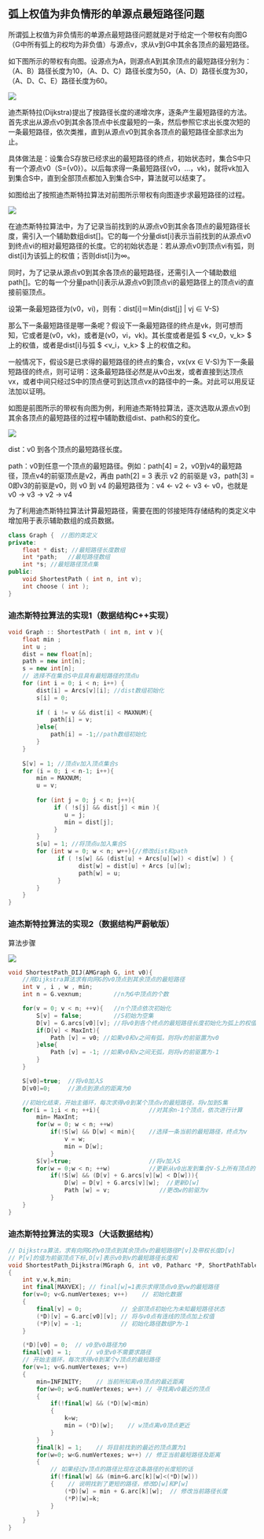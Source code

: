 ## 弧上权值为非负情形的单源点最短路径问题 

所谓弧上权值为非负情形的单源点最短路径问题就是对于给定一个带权有向图G（G中所有弧上的权均为非负值）与源点v，求从v到G中其余各顶点的最短路径。

如下图所示的带权有向图。设源点为A，则源点A到其余顶点的最短路径分别为：（A、B）路径长度为10，（A、D、C）路径长度为50，（A、D）路径长度为30，（A、D、C、E）路径长度为60。

![](img/最短路径.png)

迪杰斯特拉(Dijkstra)提出了按路径长度的递增次序，逐条产生最短路径的方法。首先求出从源点v0到其余各顶点中长度最短的一条，然后参照它求出长度次短的一条最短路径，依次类推，直到从源点v0到其余各顶点的最短路径全部求出为止。

具体做法是：设集合S存放已经求出的最短路径的终点，初始状态时，集合S中只有一个源点v0（S={v0}）。以后每求得一条最短路径(v0，…，vk)，就将vk加入到集合S中，直到全部顶点都加入到集合S中，算法就可以结束了。

如图给出了按照迪杰斯特拉算法对前图所示带权有向图逐步求最短路径的过程。

![](img/最短路径2.png)

在迪杰斯特拉算法中，为了记录当前找到的从源点v0到其余各顶点的最短路径长度，需引入一个辅助数组dist[]。它的每一个分量dist[i]表示当前找到的从源点v0到终点vi的相对最短路径的长度。它的初始状态是：若从源点v0到顶点vi有弧，则dist[i]为该弧上的权值；否则dist[i]为∞。

同时，为了记录从源点v0到其余各顶点的最短路径，还需引入一个辅助数组path[]。它的每一个分量path[i]表示从源点v0到顶点vi的最短路径上的顶点vi的直接前驱顶点。

设第一条最短路径为(v0，vi)，则有：dist[i]＝Min{dist[j] | vj ∈ V-S}

那么下一条最短路径是哪一条呢？假设下一条最短路径的终点是vk，则可想而知，它或者是(v0，vk)，或者是(v0，vi，vk)。其长度或者是弧 $ <v_0，v_k> $ 上的权值，或者是dist[i]与弧 $ <v_i，v_k> $ 上的权值之和。

一般情况下，假设S是已求得的最短路径的终点的集合，vx(vx ∈ V-S)为下一条最短路径的终点，则可证明：这条最短路径必然是从v0出发，或者直接到达顶点vx，或者中间只经过S中的顶点便可到达顶点vx的路径中的一条。对此可以用反证法加以证明。 

如图是前图所示的带权有向图为例，利用迪杰斯特拉算法，逐次选取从源点v0到其余各顶点的最短路径的过程中辅助数组dist、path和S的变化。

![](img/迪杰斯特拉算法.png)

dist：v0 到各个顶点的最短路径长度。

path：v0到任意一个顶点的最短路径。例如：path[4] = 2，v0到v4的最短路径，顶点v4的前驱顶点是v2，再由 path[2] = 3 表示 v2 的前驱是 v3，path[3] = 0即v3的前驱是v0，则 v0 到 v4 的最短路径为：v4 ← v2 ← v3 ← v0，也就是 v0 → v3 → v2 → v4

为了利用迪杰斯特拉算法计算最短路径，需要在图的邻接矩阵存储结构的类定义中增加用于表示辅助数组的成员数据。

```c++
class Graph {  //图的类定义  
private:
    float * dist; //最短路径长度数组
    int *path;	 //最短路径数组
    int *s; //最短路径顶点集	
public:
    void ShortestPath ( int n, int v);
    int choose ( int );
}
```

### 迪杰斯特拉算法的实现1（数据结构C++实现）

```c++
void Graph :: ShortestPath ( int n, int v ){
    float min ; 
    int u ;
    dist = new float[n]; 
  	path = new int[n];
  	s = new int[n]; 
  	// 选择不在集合S中且具有最短路径的顶点u
    for (int i = 0; i < n; i++) {
        dist[i] = Arcs[v][i]; //dist数组初始化
        s[i] = 0;  
      
        if ( i != v && dist[i] < MAXNUM){
          	path[i] = v;
        }else{
          	path[i] = -1;//path数组初始化
        }
    }
        
    S[v] = 1; //顶点v加入顶点集合s
	for (i = 0; i < n-1; i++){
    	min = MAXNUM;  
      	u = v;
    
        for (int j = 0; j < n; j++){
             if ( !s[j] && dist[j] < min ){
             	u = j;  
             	min = dist[j]; 
             }
        }
        s[u] = 1; //将顶点u加入集合S
        for (int w = 0; w < n; w++){//修改dist和path
              if ( !s[w] && (dist[u] + Arcs[u][w]) < dist[w] ) {
              		dist[w] = dist[u] + Arcs [u][w]; 
              		path[w] = u;
              }
        }
  	}
} 
```
### 迪杰斯特拉算法的实现2（数据结构严蔚敏版）

算法步骤

![](img/dijkstra.png)

```c++
void ShortestPath_DIJ(AMGraph G, int v0){ 
    //用Dijkstra算法求有向网G的v0顶点到其余顶点的最短路径 
    int v , i , w , min;
	int n = G.vexnum;         //n为G中顶点的个数 

	for(v = 0; v < n; ++v){   //n个顶点依次初始化 
		S[v] = false;         //S初始为空集 
		D[v] = G.arcs[v0][v]; //将v0到各个终点的最短路径长度初始化为弧上的权值 
		if(D[v] < MaxInt){
          	Path [v] = v0; //如果v0和v之间有弧，则将v的前驱置为v0
		}else{
          	Path [v] = -1; //如果v0和v之间无弧，则将v的前驱置为-1 
		}
	}

	S[v0]=true;  //将v0加入S 
	D[v0]=0;     //源点到源点的距离为0 

	//初始化结束，开始主循环，每次求得v0到某个顶点v的最短路径，将v加到S集
	for(i = 1;i < n; ++i){				//对其余n-1个顶点，依次进行计算 
        min= MaxInt; 
        for(w = 0; w < n; ++w) 
			if(!S[w] && D[w] < min){	//选择一条当前的最短路径，终点为v 
				v = w; 
				min = D[w];
			}      	
		S[v]=true;                   	//将v加入S 
		for(w = 0;w < n; ++w)           //更新从v0出发到集合V-S上所有顶点的最短路径长度 
			if(!S[w] && (D[v] + G.arcs[v][w] < D[w])){ 
				D[w] = D[v] + G.arcs[v][w];  //更新D[w] 
				Path [w] = v;              //更改w的前驱为v 
			}
    }
}
```

### 迪杰斯特拉算法的实现3（大话数据结构）

```c++
// Dijkstra算法，求有向网G的v0顶点到其余顶点v的最短路径P[v]及带权长度D[v]   
// P[v]的值为前驱顶点下标,D[v]表示v0到v的最短路径长度和
void ShortestPath_Dijkstra(MGraph G, int v0, Patharc *P, ShortPathTable *D)
{    
	int v,w,k,min;    
	int final[MAXVEX]; // final[w]=1表示求得顶点v0至vw的最短路径
	for(v=0; v<G.numVertexes; v++)    // 初始化数据
	{        
		final[v] = 0;			// 全部顶点初始化为未知最短路径状态
		(*D)[v] = G.arc[v0][v]; // 将与v0点有连线的顶点加上权值
		(*P)[v] = -1;		    // 初始化路径数组P为-1 
	}

	(*D)[v0] = 0;  // v0至v0路径为0  
	final[v0] = 1;    // v0至v0不需要求路径        
	// 开始主循环，每次求得v0到某个v顶点的最短路径   
	for(v=1; v<G.numVertexes; v++)   
	{
		min=INFINITY;    // 当前所知离v0顶点的最近距离        
		for(w=0; w<G.numVertexes; w++) // 寻找离v0最近的顶点    
		{            
			if(!final[w] && (*D)[w]<min)             
			{                   
				k=w;                    
				min = (*D)[w];    // w顶点离v0顶点更近            
			}        
		}        
		final[k] = 1;    // 将目前找到的最近的顶点置为1
		for(w=0; w<G.numVertexes; w++) // 修正当前最短路径及距离
		{
			// 如果经过v顶点的路径比现在这条路径的长度短的话
			if(!final[w] && (min+G.arc[k][w]<(*D)[w]))   
			{    // 说明找到了更短的路径，修改D[w]和P[w]
				(*D)[w] = min + G.arc[k][w];  // 修改当前路径长度               
				(*P)[w]=k;        
			}       
		}   
	}
}
```
